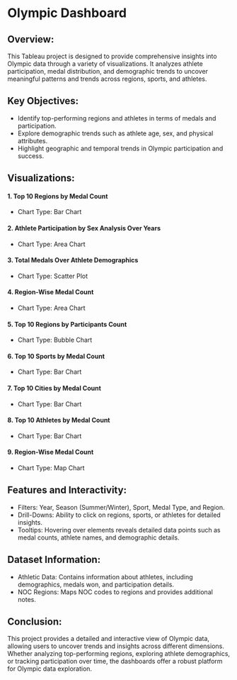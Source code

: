 # Olympic Dashboard

## Overview:

This Tableau project is designed to provide comprehensive insights into Olympic data through a variety of visualizations. It analyzes athlete participation, medal distribution, and demographic trends to uncover meaningful patterns and trends across regions, sports, and athletes.

## Key Objectives:

- Identify top-performing regions and athletes in terms of medals and participation.
- Explore demographic trends such as athlete age, sex, and physical attributes.
- Highlight geographic and temporal trends in Olympic participation and success.

## Visualizations:

#### 1. Top 10 Regions by Medal Count 
- Chart Type: Bar Chart

#### 2. Athlete Participation by Sex Analysis Over Years
- Chart Type: Area Chart

#### 3. Total Medals Over Athlete Demographics
- Chart Type: Scatter Plot

#### 4. Region-Wise Medal Count
- Chart Type: Area Chart

#### 5. Top 10 Regions by Participants Count
- Chart Type: Bubble Chart

#### 6. Top 10 Sports by Medal Count 
- Chart Type: Bar Chart

#### 7. Top 10 Cities by Medal Count 
- Chart Type: Bar Chart

#### 8. Top 10 Athletes by Medal Count
- Chart Type: Bar Chart

#### 9. Region-Wise Medal Count
- Chart Type: Map Chart

## Features and Interactivity:

- Filters: Year, Season (Summer/Winter), Sport, Medal Type, and Region.
- Drill-Downs: Ability to click on regions, sports, or athletes for detailed insights.
- Tooltips: Hovering over elements reveals detailed data points such as medal counts, athlete names, and demographic details.

## Dataset Information:

- Athletic Data: Contains information about athletes, including demographics, medals won, and participation details.
- NOC Regions: Maps NOC codes to regions and provides additional notes.

## Conclusion:

This project provides a detailed and interactive view of Olympic data, allowing users to uncover trends and insights across different dimensions. Whether analyzing top-performing regions, exploring athlete demographics, or tracking participation over time, the dashboards offer a robust platform for Olympic data exploration.

